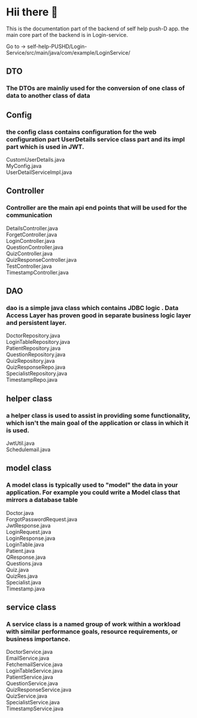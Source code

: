 # Hii there :wave:

This is the documentation part of the backend of self help push-D app. the main core part of the backend is in Login-service.<br />

Go to -> self-help-PUSHD/Login-Service/src/main/java/com/example/LoginService/<br />

## DTO 
### The DTOs are mainliy used for the conversion of one class of data to another class of data 

## Config
### the config class contains configuration for the web configuration part UserDetails service class part and its impl part which is used in JWT.
CustomUserDetails.java<br />
MyConfig.java<br />
UserDetailServiceImpl.java<br />

## Controller 
### Controller are the main api end points that will be used for the communication
DetailsController.java<br />
ForgetController.java<br />
LoginController.java<br />
QuestionController.java<br />
QuizController.java<br />
QuizResponseController.java<br />
TestController.java<br />
TimestampController.java<br />

## DAO
### dao is a simple java class which contains JDBC logic . Data Access Layer has proven good in separate business logic layer and persistent layer.
DoctorRepository.java<br />
LoginTableRepository.java<br />
PatientRepository.java<br />
QuestionRepository.java<br />
QuizRepository.java<br />
QuizResponseRepo.java<br />
SpecialistRepository.java<br />
TimestampRepo.java<br />

## helper class
### a helper class is used to assist in providing some functionality, which isn't the main goal of the application or class in which it is used.
JwtUtil.java<br />
Schedulemail.java<br />

## model class
### A model class is typically used to "model" the data in your application. For example you could write a Model class that mirrors a database table
Doctor.java<br />
ForgotPasswordRequest.java<br />
JwtResponse.java<br />
LoginRequest.java<br />
LoginResponse.java<br />
LoginTable.java<br />
Patient.java<br />
QResponse.java<br />
Questions.java<br />
Quiz.java<br />
QuizRes.java<br />
Specialist.java<br />
Timestamp.java<br />

## service class
### A service class is a named group of work within a workload with similar performance goals, resource requirements, or business importance.
DoctorService.java<br />
EmailService.java<br />
FetchemailService.java<br />
LoginTableService.java<br />
PatientService.java<br />
QuestionService.java<br />
QuizResponseService.java<br />
QuizService.java<br />
SpecialistService.java<br />
TimestampService.java<br />
